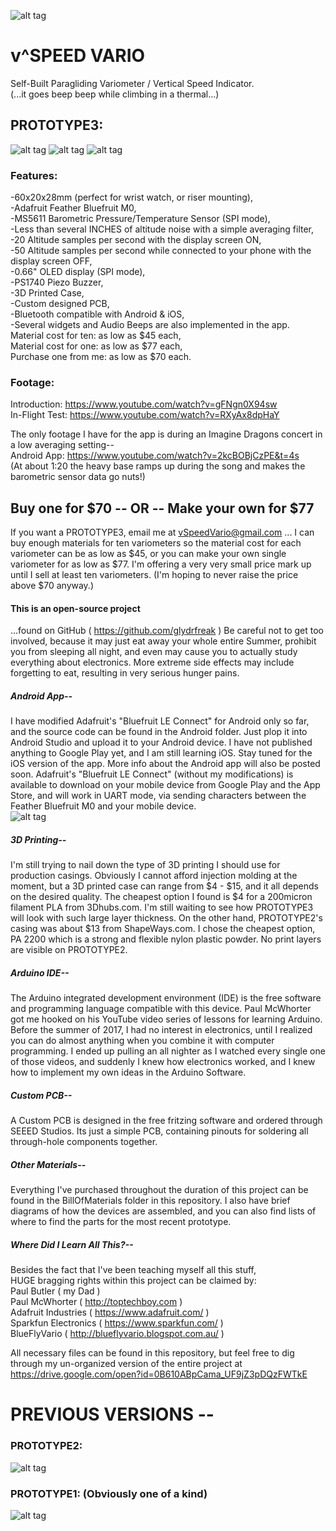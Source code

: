 ![alt tag](https://github.com/glydrfreak/vSpeedVario/blob/master/logo.jpg)

# v^SPEED VARIO
Self-Built Paragliding Variometer / Vertical Speed Indicator. <br />
(...it goes beep beep while climbing in a thermal...) <br /> 

## PROTOTYPE3: <br />
![alt tag](https://github.com/glydrfreak/vSpeedVario/blob/master/PROTOTYPE3.jpg)
![alt tag](https://github.com/glydrfreak/vSpeedVario/blob/master/SolidWorks/P2_BLACK.JPG)
![alt tag](https://github.com/glydrfreak/vSpeedVario/blob/master/BillOfMaterials/ExplodedView.JPG)
### Features: <br />
-60x20x28mm (perfect for wrist watch, or riser mounting), <br />
-Adafruit Feather Bluefruit M0, <br />
-MS5611 Barometric Pressure/Temperature Sensor (SPI mode), <br />
-Less than several INCHES of altitude noise with a simple averaging filter, <br />
-20 Altitude samples per second with the display screen ON, <br />
-50 Altitude samples per second while connected to your phone with the display screen OFF, <br />
-0.66" OLED display (SPI mode), <br />
-PS1740 Piezo Buzzer, <br />
-3D Printed Case, <br />
-Custom designed PCB, <br />
-Bluetooth compatible with Android & iOS, <br />
-Several widgets and Audio Beeps are also implemented in the app. <br />
Material cost for ten: as low as $45 each, <br />
Material cost for one: as low as $77 each, <br />
Purchase one from me: as low as $70 each. <br />

### Footage: <br />
Introduction: https://www.youtube.com/watch?v=gFNgn0X94sw <br />
In-Flight Test: https://www.youtube.com/watch?v=RXyAx8dpHaY <br />

The only footage I have for the app is during an Imagine Dragons concert in a low averaging setting--  <br />
Android App: https://www.youtube.com/watch?v=2kcBOBjCzPE&t=4s <br />
(At about 1:20 the heavy base ramps up during the song and makes the barometric sensor data go nuts!) <br />

## Buy one for $70 -- OR -- Make your own for $77
If you want a PROTOTYPE3, email me at vSpeedVario@gmail.com ... I can buy enough materials for ten variometers so the material cost for each variometer can be as low as $45, or you can make your own single variometer for as low as $77. I'm offering a very very small price mark up until I sell at least ten variometers. (I'm hoping to never raise the price above $70 anyway.)


#### This is an open-source project 
...found on GitHub ( https://github.com/glydrfreak )
Be careful not to get too involved, because it may just eat away your whole entire Summer, prohibit you from sleeping all night, and even may cause you to actually study everything about electronics. More extreme side effects may include forgetting to eat, resulting in very serious hunger pains. 

##### Android App--
I have modified Adafruit's "Bluefruit LE Connect" for Android only so far, and the source code can be found in the Android folder. Just plop it into Android Studio and upload it to your Android device. I have not published anything to Google Play yet, and I am still learning iOS. Stay tuned for the iOS version of the app. More info about the Android app will also be posted soon.
Adafruit's "Bluefruit LE Connect" (without my modifications) is available to download on your mobile device from Google Play and the App Store, and will work in UART mode, via sending characters between the Feather Bluefruit M0 and your mobile device.<br />
![alt tag](https://github.com/glydrfreak/vSpeedVario/blob/master/ANDROID.jpg)

##### 3D Printing--
I'm still trying to nail down the type of 3D printing I should use for production casings. Obviously I cannot afford injection molding at the moment, but a 3D printed case can range from $4 - $15, and it all depends on the desired quality. The cheapest option I found is $4 for a 200micron filament PLA from 3Dhubs.com. I'm still waiting to see how PROTOTYPE3 will look with such large layer thickness. On the other hand, PROTOTYPE2's casing was about $13 from ShapeWays.com. I chose the cheapest option, PA 2200 which is a strong and flexible nylon plastic powder. No print layers are visible on PROTOTYPE2.

##### Arduino IDE--
The Arduino integrated development environment (IDE) is the free software and programming language compatible with this device. Paul McWhorter got me hooked on his YouTube video series of lessons for learning Arduino. Before the summer of 2017, I had no interest in electronics, until I realized you can do almost anything when you combine it with computer programming. I ended up pulling an all nighter as I watched every single one of those videos, and suddenly I knew how electronics worked, and I knew how to implement my own ideas in the Arduino Software. 

##### Custom PCB--
A Custom PCB is designed in the free fritzing software and ordered through SEEED Studios. Its just a simple PCB, containing pinouts for soldering all through-hole components together.

##### Other Materials--
Everything I've purchased throughout the duration of this project can be found in the BillOfMaterials folder in this repository. I also have brief diagrams of how the devices are assembled, and you can also find lists of where to find the parts for the most recent prototype.

##### Where Did I Learn All This?--
Besides the fact that I've been teaching myself all this stuff,<br />
HUGE bragging rights within this project can be claimed by:<br />
Paul Butler ( my Dad )<br />
Paul McWhorter ( http://toptechboy.com )<br />
Adafruit Industries ( https://www.adafruit.com/ )<br />
Sparkfun Electronics ( https://www.sparkfun.com/ )<br />
BlueFlyVario ( http://blueflyvario.blogspot.com.au/ )<br />

All necessary files can be found in this repository, but feel free to dig through my un-organized version of the entire project at https://drive.google.com/open?id=0B610ABpCama_UF9jZ3pDQzFWTkE

# PREVIOUS VERSIONS --
### PROTOTYPE2: <br />
![alt tag](https://github.com/glydrfreak/vSpeedVario/blob/master/PROTOTYPE2.jpg)

### PROTOTYPE1: (Obviously one of a kind) <br />
![alt tag](https://github.com/glydrfreak/vSpeedVario/blob/master/PROTOTYPE1.jpg)

